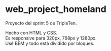 # web_project_homeland

Proyecto del sprint 5 de TripleTen.

Hecho con HTML y CSS.  
Es responsive para 320px, 768px y 1280px.  
Usé BEM y todo está dividido por bloques.

